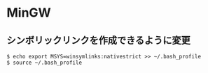 MinGW
==========================

## シンボリックリンクを作成できるように変更

```
$ echo export MSYS=winsymlinks:nativestrict >> ~/.bash_profile
$ source ~/.bash_profile
```